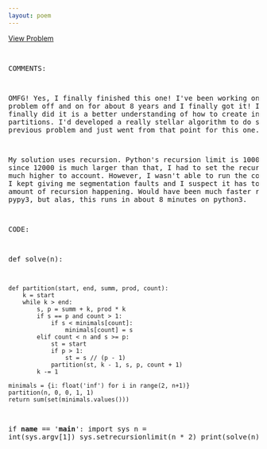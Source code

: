 ```yaml
---
layout: poem
---
```



<html><head><title>Euler - Problem 88</title>
<p><a href="http://projecteuler.net/problem=88" target="_blank">View Problem</a></p>
<pre>

COMMENTS:

OMFG!  Yes, I finally finished this one!  I've been working on this problem off
and on for about 8 years and I finally got it!  I think what finally did it is
a better understanding of how to create integer partitions.  I'd developed a
really stellar algorithm to do so for a previous problem and just went from
that point for this one.

My solution uses recursion.  Python's recursion limit is 1000 and since 12000
is much larger than that, I had to set the recursion limit much higher to
account.  However, I wasn't able to run the code in pypy3.  I kept giving me
segmentation faults and I suspect it has to do with the amount of recursion
happening.  Would have been much faster running it in pypy3, but alas, this
runs in about 8 minutes on python3.


CODE:

def solve(n):

    def partition(start, end, summ, prod, count):
        k = start
        while k > end:
            s, p = summ + k, prod * k
            if s == p and count > 1:
                if s < minimals[count]:
                    minimals[count] = s
            elif count < n and s >= p:
                st = start
                if p > 1:
                    st = s // (p - 1)
                partition(st, k - 1, s, p, count + 1)
            k -= 1

    minimals = {i: float('inf') for i in range(2, n+1)}
    partition(n, 0, 0, 1, 1)
    return sum(set(minimals.values()))

if __name__ == '__main__':
    import sys
    n = int(sys.argv[1])
    sys.setrecursionlimit(n * 2)
    print(solve(n))

</pre></body></html>
